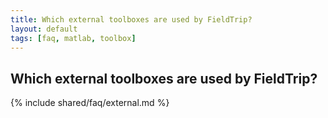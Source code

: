 ```yaml
---
title: Which external toolboxes are used by FieldTrip?
layout: default
tags: [faq, matlab, toolbox]
---
```


##  Which external toolboxes are used by FieldTrip?

{% include shared/faq/external.md %}
